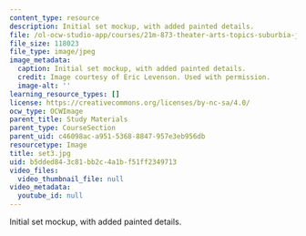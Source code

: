 ```yaml
---
content_type: resource
description: Initial set mockup, with added painted details.
file: /ol-ocw-studio-app/courses/21m-873-theater-arts-topics-suburbia-january-iap-2008/b5dded843c81bb2c4a1bf51ff2349713_set3.jpg
file_size: 118023
file_type: image/jpeg
image_metadata:
  caption: Initial set mockup, with added painted details.
  credit: Image courtesy of Eric Levenson. Used with permission.
  image-alt: ''
learning_resource_types: []
license: https://creativecommons.org/licenses/by-nc-sa/4.0/
ocw_type: OCWImage
parent_title: Study Materials
parent_type: CourseSection
parent_uid: c46098ac-a951-5368-8847-957e3eb956db
resourcetype: Image
title: set3.jpg
uid: b5dded84-3c81-bb2c-4a1b-f51ff2349713
video_files:
  video_thumbnail_file: null
video_metadata:
  youtube_id: null
---
```

Initial set mockup, with added painted details.